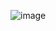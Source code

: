 
![image](https://github.com/ETOYEWIIQTWR/ETOYEWIIQTWR/assets/168824640/5794208c-191e-49a7-92bf-58ed77fd0fc0)
